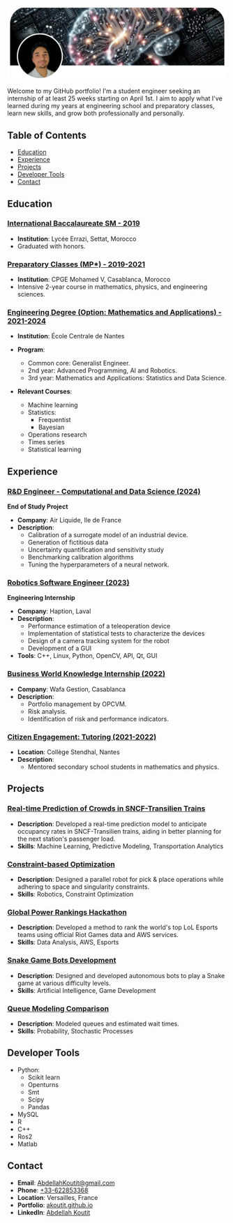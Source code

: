 ![Portfolio Banner](bannerli.png)

Welcome to my GitHub portfolio! I'm a student engineer seeking an internship of at least 25 weeks starting on April 1st. I aim to apply what I've learned during my years at engineering school and preparatory classes, learn new skills, and grow both professionally and personally.

## Table of Contents

- [Education](#education)
- [Experience](#experience)
- [Projects](#projects)
- [Developer Tools](#developer-tools)
- [Contact](#contact)


## Education
### [International Baccalaureate SM - 2019](https://github.com/akoutit)

- **Institution**: Lycée Errazi, Settat, Morocco
- Graduated with honors.


### [Preparatory Classes (MP*) - 2019-2021](https://github.com/akoutit)

- **Institution**: CPGE Mohamed V, Casablanca, Morocco
- Intensive 2-year course in mathematics, physics, and engineering sciences.

### [Engineering Degree (Option: Mathematics and Applications) - 2021-2024](https://github.com/akoutit)

- **Institution**: École Centrale de Nantes
- **Program**:
  - Common core: Generalist Engineer.
  - 2nd year: Advanced Programming, AI and Robotics.
  - 3rd year: Mathematics and Applications: Statistics and Data Science.   
  
- **Relevant Courses**:
  - Machine learning
  - Statistics:
      - Frequentist
      - Bayesian
  - Operations research
  - Times series
  - Statistical learning


## Experience


### [R&D Engineer - Computational and Data Science (2024)](https://github.com/akoutit)
**End of Study Project**
- **Company**: Air Liquide, Ile de France
- **Description**: 
  - Calibration of a surrogate model of an industrial device.
  - Generation of fictitious data
  - Uncertainty quantification and sensitivity study
  - Benchmarking calibration algorithms
  - Tuning the hyperparameters of a neural network.

### [Robotics Software Engineer (2023)](https://github.com/akoutit)
**Engineering Internship**
- **Company**: Haption, Laval
- **Description**: 
  - Performance estimation of a teleoperation device
  - Implementation of statistical tests to characterize the devices
  - Design of a camera tracking system for the robot
  - Development of a GUI
- **Tools**: C++, Linux, Python, OpenCV, API, Qt, GUI

### [Business World Knowledge Internship (2022)](https://github.com/akoutit)

- **Company**: Wafa Gestion, Casablanca
- **Description**: 
  - Portfolio management by OPCVM.
  - Risk analysis.
  - Identification of risk and performance indicators.

### [Citizen Engagement: Tutoring (2021-2022)](https://github.com/akoutit)

- **Location**: Collège Stendhal, Nantes
- **Description**: 
  - Mentored secondary school students in mathematics and physics.


## Projects

### [Real-time Prediction of Crowds in SNCF-Transilien Trains](https://github.com/akoutit/DataChallenge)

- **Description**: Developed a real-time prediction model to anticipate occupancy rates in SNCF-Transilien trains, aiding in better planning for the next station's passenger load.
- **Skills**: Machine Learning, Predictive Modeling, Transportation Analytics


### [Constraint-based Optimization](https://github.com/akoutit/ROPAH)

- **Description**: Designed a parallel robot for pick & place operations while adhering to space and singularity constraints.
- **Skills**: Robotics, Constraint Optimization

### [Global Power Rankings Hackathon](https://github.com/akoutit/GlobalPowerRanking)

- **Description**: Developed a method to rank the world's top LoL Esports teams using official Riot Games data and AWS services.
- **Skills**: Data Analysis, AWS, Esports

### [Snake Game Bots Development](https://github.com/akoutit/Snake)

- **Description**: Designed and developed autonomous bots to play a Snake game at various difficulty levels.
- **Skills**: Artificial Intelligence, Game Development

### [Queue Modeling Comparison](https://github.com/akoutit/Files_Attente)

- **Description**: Modeled queues and estimated wait times.
- **Skills**: Probability, Stochastic Processes

## Developer Tools

- Python:
    - Scikit learn
    - Openturns
    - Smt
    - Scipy
    - Pandas  
- MySQL
- R
- C++
- Ros2
- Matlab

## Contact

- **Email**: [AbdellahKoutit@gmail.com](mailto:abdellahkoutit@gmail.com)
- **Phone**: [+33-622853368](tel:+33-622853368)
- **Location**: Versailles, France
- **Portfolio**: [akoutit.github.io](https://akoutit.github.io)
- **LinkedIn**: [Abdellah Koutit](https://www.linkedin.com/in/abdellah-koutit-5ab9851a4/)

